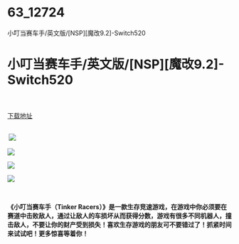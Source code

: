 # 63_12724
小叮当赛车手/英文版/[NSP][魔改9.2]-Switch520
# 小叮当赛车手/英文版/[NSP][魔改9.2]-Switch520
 <br/></br>
[下载地址](https://www.switch520.cc/article/12724 "下载地址")
<br/></br>

<p><strong>&nbsp;<img src="https://www.switch520.cc/muke_img/upload_art_editor_20210420-1_e7c911ae9c2c4226ad020a8be341f3bd.jpg"> </strong></p>
<p><strong><img src="https://www.switch520.cc/muke_img/upload_art_editor_20210420-1_1143c61fad3f6f59d9c8b30e5f89b269.jpg"></strong></p>
<p><strong><img src="https://www.switch520.cc/muke_img/upload_art_editor_20210420-1_429b125e00c88abc8f7426466acd44a7.jpg"></strong></p>
<p><strong><img src="https://www.switch520.cc/muke_img/upload_art_editor_20210420-1_e9362eb717ef80f274b4ec173a306ab0.jpg"></strong></p>
<p><strong>&nbsp;</strong></p>
<p><strong>《小叮当赛车手（Tinker Racers）》是一款生存竞速游戏，在游戏中你必须要在赛道中击败敌人，通过让敌人的车损坏从而获得分数，游戏有很多不同机器人，撞击敌人，不要让你的财产受到损失！喜欢生存游戏的朋友可不要错过了！抓紧时间来试试吧！更多惊喜等着你！</strong></p>
<p>&nbsp;</p>
